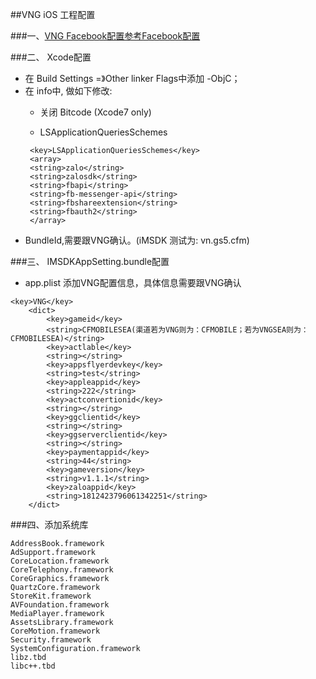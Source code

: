 ##VNG iOS 工程配置   

###一、[VNG Facebook配置参考Facebook配置](../Facebook/ios.md) 

###二、 Xcode配置   
* 在 Build Settings =》Other linker Flags中添加 -ObjC；
* 在 info中, 做如下修改:   
  * 关闭 Bitcode (Xcode7 only)     
 
  * LSApplicationQueriesSchemes
  ```
   <key>LSApplicationQueriesSchemes</key>
   <array>
   <string>zalo</string>
   <string>zalosdk</string>
   <string>fbapi</string>
   <string>fb-messenger-api</string>
   <string>fbshareextension</string>
   <string>fbauth2</string>
   </array>
  ```
* BundleId,需要跟VNG确认。(iMSDK 测试为: vn.gs5.cfm)

###三、 IMSDKAppSetting.bundle配置
+ app.plist 添加VNG配置信息，具体信息需要跟VNG确认

```
<key>VNG</key>
	<dict>
		<key>gameid</key>
		<string>CFMOBILESEA(渠道若为VNG则为：CFMOBILE；若为VNGSEA则为：CFMOBILESEA)</string>
		<key>actlable</key>
		<string></string>
		<key>appsflyerdevkey</key>
		<string>test</string>
		<key>appleappid</key>
		<string>222</string>
		<key>actconvertionid</key>
		<string></string>
		<key>ggclientid</key>
		<string></string>
		<key>ggserverclientid</key>
		<string></string>
		<key>paymentappid</key>
		<string>44</string>
		<key>gameversion</key>
		<string>v1.1.1</string>
		<key>zaloappid</key>
		<string>1812423796061342251</string>
	</dict>
```
###四、添加系统库

```
AddressBook.framework   
AdSupport.framework   
CoreLocation.framework   
CoreTelephony.framework   
CoreGraphics.framework   
QuartzCore.framework   
StoreKit.framework    
AVFoundation.framework    
MediaPlayer.framework    
AssetsLibrary.framework    
CoreMotion.framework    
Security.framework     
SystemConfiguration.framework    
libz.tbd    
libc++.tbd  
```


